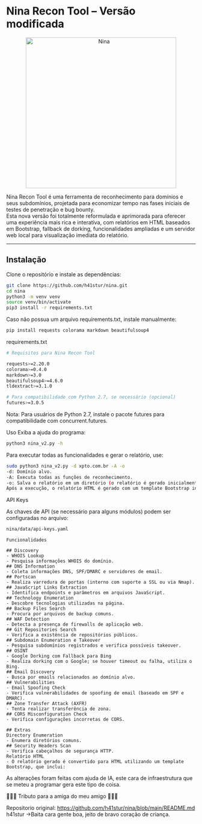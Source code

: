 # Nina Recon Tool – Versão modificada

<p align="center">
  <img src="https://raw.githubusercontent.com/h41stur/nina/main/nina/data/nina.jpeg" alt="Nina" width="400">
</p>

Nina Recon Tool é uma ferramenta de reconhecimento para domínios e seus subdomínios, projetada para economizar tempo nas fases iniciais de testes de penetração e bug bounty.  
Esta nova versão foi totalmente reformulada e aprimorada para oferecer uma experiência mais rica e interativa, com relatórios em HTML baseados em Bootstrap, fallback de dorking, funcionalidades ampliadas e um servidor web local para visualização imediata do relatório.

---

## Instalação

Clone o repositório e instale as dependências:

```bash
git clone https://github.com/h41stur/nina.git
cd nina
python3 -m venv venv
source venv/bin/activate
pip3 install -r requirements.txt
```

Caso não possua um arquivo requirements.txt, instale manualmente:
```bash
pip install requests colorama markdown beautifulsoup4
```
requirements.txt
```bash
# Requisitos para Nina Recon Tool

requests>=2.20.0
colorama>=0.4.0
markdown>=3.0
beautifulsoup4>=4.6.0
tldextract>=3.1.0

# Para compatibilidade com Python 2.7, se necessário (opcional)
futures>=3.0.5
```

Nota:
Para usuários de Python 2.7, instale o pacote futures para compatibilidade com concurrent.futures.

Uso
Exiba a ajuda do programa:

```bash
python3 nina_v2.py -h
```
Para executar todas as funcionalidades e gerar o relatório, use:

```bash
sudo python3 nina_v2.py -d xpto.com.br -A -o
-d: Domínio alvo.
-A: Executa todas as funções de reconhecimento.
-o: Salva o relatório em um diretório (o relatório é gerado inicialmente em Markdown e convertido para HTML).
Após a execução, o relatório HTML é gerado com um template Bootstrap interativo e um servidor HTTP local na porta 4366 é iniciado, abrindo automaticamente o relatório no seu navegador.
```

API Keys

As chaves de API (se necessário para alguns módulos) podem ser configuradas no arquivo:

```bash
nina/data/api-keys.yaml
```
```
Funcionalidades

## Discovery
- WHOIS Lookup
- Pesquisa informações WHOIS do domínio.
## DNS Information
- Coleta informações DNS, SPF/DMARC e servidores de email.
## Portscan
- Realiza varredura de portas (interno com suporte a SSL ou via Nmap).
## JavaScript Links Extraction
- Identifica endpoints e parâmetros em arquivos JavaScript.
## Technology Enumeration
- Descobre tecnologias utilizadas na página.
## Backup Files Search
- Procura por arquivos de backup comuns.
## WAF Detection
- Detecta a presença de firewalls de aplicação web.
## Git Repositories Search
- Verifica a existência de repositórios públicos.
## Subdomain Enumeration e Takeover
- Pesquisa subdomínios registrados e verifica possíveis takeover.
## OSINT
- Google Dorking com Fallback para Bing
- Realiza dorking com o Google; se houver timeout ou falha, utiliza o Bing.
## Email Discovery
- Busca por emails relacionados ao domínio alvo.
## Vulnerabilities
- Email Spoofing Check
- Verifica vulnerabilidades de spoofing de email (baseado em SPF e DMARC).
## Zone Transfer Attack (AXFR)
- Tenta realizar transferência de zona.
## CORS Misconfiguration Check
- Verifica configurações incorretas de CORS.

## Extras
Directory Enumeration
- Enumera diretórios comuns.
## Security Headers Scan
- Verifica cabeçalhos de segurança HTTP.
Relatório HTML
- O relatório gerado é convertido para HTML utilizando um template Bootstrap, que inclui:
```

As alterações foram feitas com ajuda de IA, este cara de infraestrutura que se meteu a programar gera este tipo de coisa.

💐💐💐 Tributo para a amiga do meu amigo 💐💐💐

Repositorio original:
https://github.com/h41stur/nina/blob/main/README.md
h41stur ->Baita cara gente boa, jeito de bravo coração de criança. 


